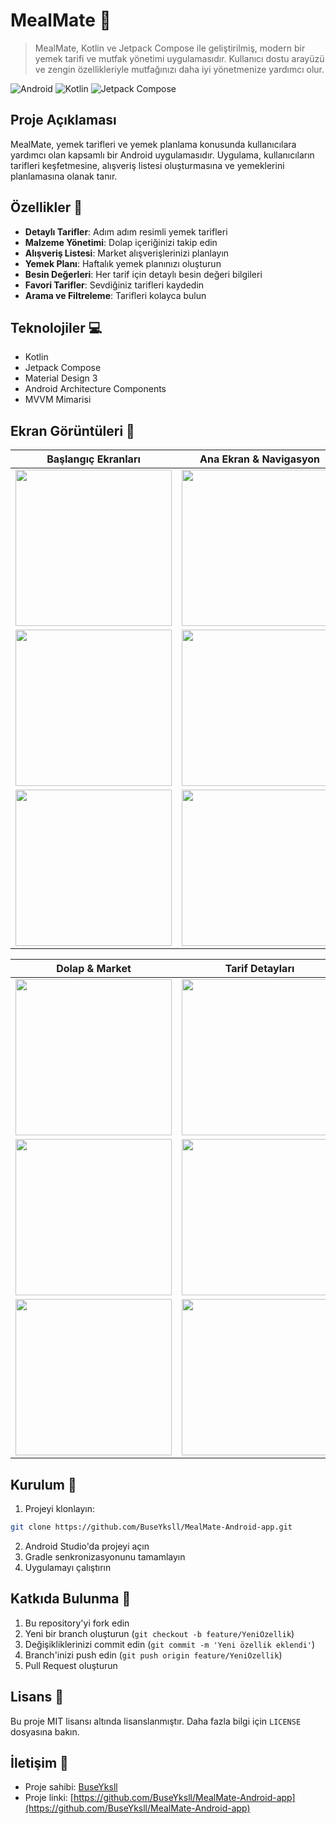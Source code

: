# MealMate 🍳

> MealMate, Kotlin ve Jetpack Compose ile geliştirilmiş, modern bir yemek tarifi ve mutfak yönetimi uygulamasıdır. Kullanıcı dostu arayüzü ve zengin özellikleriyle mutfağınızı daha iyi yönetmenize yardımcı olur.

![Android](https://img.shields.io/badge/Android-3DDC84?style=for-the-badge&logo=android&logoColor=white)
![Kotlin](https://img.shields.io/badge/Kotlin-0095D5?style=for-the-badge&logo=kotlin&logoColor=white)
![Jetpack Compose](https://img.shields.io/badge/Jetpack%20Compose-4285F4?style=for-the-badge&logo=jetpack-compose&logoColor=white)

## Proje Açıklaması
MealMate, yemek tarifleri ve yemek planlama konusunda kullanıcılara yardımcı olan kapsamlı bir Android uygulamasıdır. Uygulama, kullanıcıların tarifleri keşfetmesine, alışveriş listesi oluşturmasına ve yemeklerini planlamasına olanak tanır.

## Özellikler 🌟
- **Detaylı Tarifler**: Adım adım resimli yemek tarifleri
- **Malzeme Yönetimi**: Dolap içeriğinizi takip edin
- **Alışveriş Listesi**: Market alışverişlerinizi planlayın
- **Yemek Planı**: Haftalık yemek planınızı oluşturun
- **Besin Değerleri**: Her tarif için detaylı besin değeri bilgileri
- **Favori Tarifler**: Sevdiğiniz tarifleri kaydedin
- **Arama ve Filtreleme**: Tarifleri kolayca bulun

## Teknolojiler 💻
- Kotlin
- Jetpack Compose
- Material Design 3
- Android Architecture Components
- MVVM Mimarisi

## Ekran Görüntüleri 📱

| Başlangıç Ekranları | Ana Ekran & Navigasyon |
| :---: | :---: |
| <img src="./screenshots/baslangic_1.png" width="250"> | <img src="./screenshots/ana_ekran.png" width="250"> |
| <img src="./screenshots/baslangic_2.png" width="250"> | <img src="./screenshots/ana_ekram2.png" width="250"> |
| <img src="./screenshots/baslangic_3.png" width="250"> | <img src="./screenshots/navigasyon.png" width="250"> |

| Dolap & Market | Tarif Detayları |
| :---: | :---: |
| <img src="./screenshots/dolap_bos.png" width="250"> | <img src="./screenshots/recipe_detail.png" width="250"> |
| <img src="./screenshots/dolap_dolu.png" width="250"> | <img src="./screenshots/Malzemeler%20ekrani.png" width="250"> |
| <img src="./screenshots/market.png" width="250"> | <img src="./screenshots/adim_adim_talimatlari.png" width="250"> |

## Kurulum 🔧
1. Projeyi klonlayın:
```bash
git clone https://github.com/BuseYksll/MealMate-Android-app.git
```
2. Android Studio'da projeyi açın
3. Gradle senkronizasyonunu tamamlayın
4. Uygulamayı çalıştırın

## Katkıda Bulunma 🤝
1. Bu repository'yi fork edin
2. Yeni bir branch oluşturun (`git checkout -b feature/YeniOzellik`)
3. Değişikliklerinizi commit edin (`git commit -m 'Yeni özellik eklendi'`)
4. Branch'inizi push edin (`git push origin feature/YeniOzellik`)
5. Pull Request oluşturun

## Lisans 📄
Bu proje MIT lisansı altında lisanslanmıştır. Daha fazla bilgi için `LICENSE` dosyasına bakın.

## İletişim 📧
- Proje sahibi: [BuseYksll](https://github.com/BuseYksll)
- Proje linki: [https://github.com/BuseYksll/MealMate-Android-app](https://github.com/BuseYksll/MealMate-Android-app)